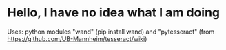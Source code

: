 # Hello, I have no idea what I am doing

Uses: python modules "wand" (pip install wand) and "pytesseract" (from https://github.com/UB-Mannheim/tesseract/wiki)